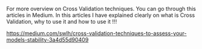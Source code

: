 For more overview on Cross Validation techniques. You can go through this articles in Medium. In this articles I have explained clearly on what is Cross Validation, why to use it and how to use it !!!


https://medium.com/swlh/cross-validation-techniques-to-assess-your-models-stability-3a4d55d90409
